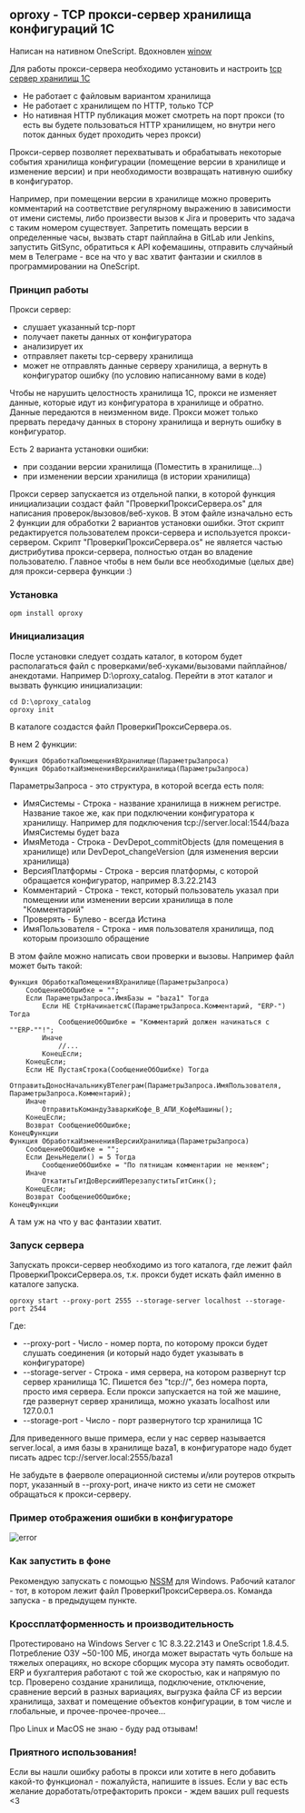 ## oproxy - TCP прокси-сервер хранилища конфигураций 1С

Написан на нативном OneScript. Вдохновлен [winow](https://github.com/autumn-library/winow)

Для работы прокси-сервера необходимо установить и настроить [tcp сервер хранилищ 1С](https://wiseadvice-it.ru/o-kompanii/blog/articles/hranilishhe-konfiguracii-v-1s-8-3-ustanovka-i-nastroika/)

- Не работает с файловым вариантом хранилища
- Не работает с хранилищем по HTTP, только TCP
- Но нативная HTTP публикация может смотреть на порт прокси (то есть вы будете пользоваться HTTP хранилищем, но внутри него поток данных будет проходить через прокси)

Прокси-сервер позволяет перехватывать и обрабатывать некоторые события хранилища конфигурации (помещение версии в хранилище и изменение версии) и при необходимости возвращать нативную ошибку в конфигуратор.

Например, при помещении версии в хранилище можно проверить комментарий на соответствие регулярному выражению в зависимости от имени системы, либо произвести вызов к Jira и проверить что задача с таким номером существует. Запретить помещать версии в определенные часы, вызвать старт пайплайна в GitLab или Jenkins, запустить GitSync, обратиться к API кофемашины, отправить случайный мем в Телеграме - все на что у вас хватит фантазии и скиллов в программировании на OneScript.

### Принцип работы
Прокси сервер:
- слушает указанный tcp-порт
- получает пакеты данных от конфигуратора
- анализирует их
- отправляет пакеты tcp-серверу хранилища
- может не отправлять данные серверу хранилища, а вернуть в конфигуратор ошибку (по условию написанному вами в коде)

Чтобы не нарушить целостность хранилища 1С, прокси не изменяет данные, которые идут из конфигуратора в хранилище и обратно. Данные передаются в неизменном виде. Прокси может только прервать передачу данных в сторону хранилища и вернуть ошибку в конфигуратор.

Есть 2 варианта установки ошибки:
- при создании версии хранилища (Поместить в хранилище...)
- при изменении версии хранилища (в истории хранилища)

Прокси сервер запускается из отдельной папки, в которой функция инициализации создаст файл "ПроверкиПроксиСервера.os" для написания проверок/вызовов/веб-хуков. В этом файле изначально есть 2 функции для обработки 2 вариантов установки ошибки. Этот скрипт редактируется пользователем прокси-сервера и используется прокси-сервером. Скрипт "ПроверкиПроксиСервера.os" не является частью дистрибутива прокси-сервера, полностью отдан во владение пользователю. Главное чтобы в нем были все необходимые (целых две) для прокси-сервера функции :)

### Установка
```
opm install oproxy
```

### Инициализация
После установки следует создать каталог, в котором будет располагаться файл с проверками/веб-хуками/вызовами пайплайнов/анекдотами. Например D:\oproxy_catalog. Перейти в этот каталог и вызвать функцию инициализации:
```
cd D:\oproxy_catalog
oproxy init
```
В каталоге создастся файл ПроверкиПроксиСервера.os.

В нем 2 функции:
```bsl
Функция ОбработкаПомещенияВХранилище(ПараметрыЗапроса)
Функция ОбработкаИзмененияВерсииХранилища(ПараметрыЗапроса)
```
ПараметрыЗапроса - это структура, в которой всегда есть поля:
- ИмяСистемы - Строка - название хранилища в нижнем регистре. Название такое же, как при подключении конфигуратора к хранилищу. Например для подключения tcp://server.local:1544/baza ИмяСистемы будет baza
- ИмяМетода - Строка - DevDepot_commitObjects (для помещения в хранилище) или DevDepot_changeVersion (для изменения версии хранилища)
- ВерсияПлатформы - Строка - версия платформы, с которой обращается конфигуратор, например 8.3.22.2143
- Комментарий - Строка - текст, который пользователь указал при помещении или изменении версии хранилища в поле "Комментарий"
- Проверять - Булево - всегда Истина
- ИмяПользователя - Строка - имя пользователя хранилища, под которым произошло обращение

В этом файле можно написать свои проверки и вызовы. Например файл может быть такой:
```bsl
Функция ОбработкаПомещенияВХранилище(ПараметрыЗапроса)
    СообщениеОбОшибке = "";
    Если ПараметрыЗапроса.ИмяБазы = "baza1" Тогда
        Если НЕ СтрНачинаетсяС(ПараметрыЗапроса.Комментарий, "ERP-") Тогда
            СообщениеОбОшибке = "Комментарий должен начинаться с ""ERP-""!";
        Иначе
            //...
        КонецЕсли;
    КонецЕсли;
    Если НЕ ПустаяСтрока(СообщениеОбОшибке) Тогда
        ОтправитьДоносНачальникуВТелеграм(ПараметрыЗапроса.ИмяПользователя, ПараметрыЗапроса.Комментарий);
    Иначе
        ОтправитьКомандуЗаваркиКофе_В_АПИ_КофеМашины();
    КонецЕсли;
    Возврат СообщениеОбОшибке;
КонецФункции
Функция ОбработкаИзмененияВерсииХранилища(ПараметрыЗапроса)
    СообщениеОбОшибке = "";
    Если ДеньНедели() = 5 Тогда
        СообщениеОбОшибке = "По пятницам комментарии не меняем";
    Иначе
        ОткатитьГитДоВерсииИПерезапуститьГитСинк();
    КонецЕсли;
    Возврат СообщениеОбОшибке;
КонецФункции
```
А там уж на что у вас фантазии хватит.
### Запуск сервера
Запускать прокси-сервер необходимо из того каталога, где лежит файл ПроверкиПроксиСервера.os, т.к. прокси будет искать файл именно в каталоге запуска.
```
oproxy start --proxy-port 2555 --storage-server localhost --storage-port 2544
```
Где:
- --proxy-port - Число - номер порта, по которому прокси будет слушать соединения (и который надо будет указывать в конфигураторе)
- --storage-server - Строка - имя сервера, на котором развернут tcp сервер хранилища 1С. Пишется без "tcp://", без номера порта, просто имя сервера. Если прокси запускается на той же машине, где развернут сервер хранилища, можно указать localhost или 127.0.0.1
- --storage-port - Число - порт развернутого tcp хранилища 1С

Для приведенного выше примера, если у нас сервер называется server.local, а имя базы в хранилище baza1, в конфигураторе надо будет писать адрес tcp://server.local:2555/baza1

Не забудьте в фаерволе операционной системы и/или роутеров открыть порт, указанный в --proxy-port, иначе никто из сети не сможет обращаться к прокси-серверу.

### Пример отображения ошибки в конфигураторе

![error](docs/error.jpg)

### Как запустить в фоне
Рекомендую запускать с помощью [NSSM](https://nssm.cc/) для Windows. Рабочий каталог - тот, в котором лежит файл ПроверкиПроксиСервера.os. Команда запуска - в предыдущем пункте.

### Кроссплатформенность и производительность
Протестировано на Windows Server с 1С 8.3.22.2143 и OneScript 1.8.4.5. Потребление ОЗУ ~50-100 МБ, иногда может вырастать чуть больше на тяжелых операциях, но вскоре сборщик мусора эту память освободит. ERP и бухгалтерия работают с той же скоростью, как и напрямую по tcp. Проверено создание хранилища, подключение, отключение, сравнение версий в разных вариациях, выгрузка файла CF из версии хранилища, захват и помещение объектов конфигурации, в том числе и глобальные, и прочее-прочее-прочее...

Про Linux и MacOS не знаю - буду рад отзывам!

### Приятного использования!
Если вы нашли ошибку работы в прокси или хотите в него добавить какой-то функционал - пожалуйста, напишите в issues. Если у вас есть желание доработать/отрефакторить прокси - ждем ваших pull requests <3
